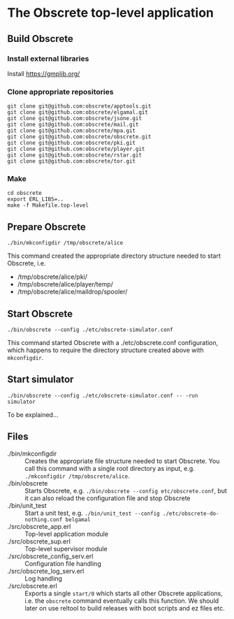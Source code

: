 # The Obscrete top-level application

## Build Obscrete

### Install external libraries

Install https://gmplib.org/

### Clone appropriate repositories

```
git clone git@github.com:obscrete/apptools.git
git clone git@github.com:obscrete/elgamal.git
git clone git@github.com:obscrete/jsone.git
git clone git@github.com:obscrete/mail.git
git clone git@github.com:obscrete/mpa.git
git clone git@github.com:obscrete/obscrete.git
git clone git@github.com:obscrete/pki.git
git clone git@github.com:obscrete/player.git
git clone git@github.com:obscrete/rstar.git
git clone git@github.com:obscrete/tor.git
```

### Make

```
cd obscrete
export ERL_LIBS=..
make -f Makefile.top-level
```

## Prepare Obscrete

`./bin/mkconfigdir /tmp/obscrete/alice`

This command created the appropriate directory structure needed to
start Obscrete, i.e.

* /tmp/obscrete/alice/pki/
* /tmp/obscrete/alice/player/temp/
* /tmp/obscrete/alice/maildrop/spooler/

## Start Obscrete

`./bin/obscrete --config ./etc/obscrete-simulator.conf`

This command started Obscrete with a ./etc/obscrete.conf configuration,
which happens to require the directory structure created above with
`mkconfigdir`.

## Start simulator

`./bin/obscrete --config ./etc/obscrete-simulator.conf -- -run simulator`

To be explained...

## Files

<dl>
  <dt>./bin/mkconfigdir</dt>
  <dd>Creates the appropriate file structure needed to start Obscrete. You call this command with a single root directory as input, e.g. <code>./mkconfigdir /tmp/obscrete/alice</code>.</dd>
  <dt>./bin/obscrete</dt>
  <dd>Starts Obscrete, e.g. <code>./bin/obscrete --config etc/obscrete.conf</code>, but it can also reload the configuration file and stop Obscrete</dd>
  <dt>./bin/unit_test</dt>
  <dd>Start a unit test, e.g. <code>./bin/unit_test --config ./etc/obscrete-do-nothing.conf belgamal</code>
  <dt>./src/obscrete_app.erl</dt>
  <dd>Top-level application module</dd>
  <dt>./src/obscrete_sup.erl</dt>
  <dd>Top-level supervisor module</dd>
  <dt>./src/obscrete_config_serv.erl</dt>
  <dd>Configuration file handling</dd>
  <dt>./src/obscrete_log_serv.erl</dt>
  <dd>Log handling</dd>
  <dt>./src/obscrete.erl</dt>
  <dd>Exports a single <code>start/0</code> which starts all other Obscrete applications, i.e. the <code>obscrete</code> command eventually calls this function. We should later on use reltool to build releases with boot scripts and ez files etc.</dd>
</dl>
